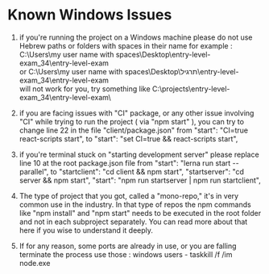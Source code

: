 # Known Windows Issues

1. if you're running the project on a Windows machine please do not use Hebrew paths or folders with spaces in their name 
for example : 
C:\Users\my user name with spaces\Desktop\entry-level-exam_34\entry-level-exam\
or 
C:\Users\my user name with spaces\Desktop\תרגיל\entry-level-exam_34\entry-level-exam\
will not work for you, try something like 
C:\projects\entry-level-exam_34\entry-level-exam\

2. if you are facing issues with "CI" package, or any other issue involving "CI" while trying to run the project ( via "npm start" ), you can try to change line 22 in the file "client/package.json" 
from 
"start": "CI=true react-scripts start",
to 
"start": "set CI=true && react-scripts start",

3. if you're terminal stuck on "starting development server" please replace line 10 at the root package.json file 
from 
"start": "lerna run start --parallel",
to
"startclient": "cd client && npm start",
"startserver": "cd server && npm start",
"start": "npm run startserver | npm run startclient",

4. The type of project that you got, called a "mono-repo," it's in very common use in the industry.
In that type of repos the npm commands like "npm install" and "npm start" needs to be executed in the root folder and not in each subproject separately.
You can read more about that here if you wise to understand it deeply.

5. If for any reason, some ports are already in use, or you are falling terminate the process use those :
windows users - taskkill /f /im node.exe
